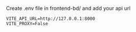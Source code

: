 Create .env file in frontend-bd/ and add your api url
```
VITE_API_URL=http://127.0.0.1:8000
VITE_PROXY=False
```
